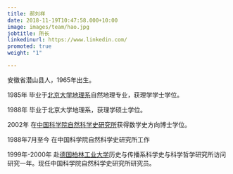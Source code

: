 ```yaml
---
title: 郝刘祥
date: 2018-11-19T10:47:58.000+10:00
image: images/team/hao.jpg
jobtitle: 所长
linkedinurl: https://www.linkedin.com/
promoted: true
weight: "1"

---
```

安徽省潜山县人，1965年出生。

1985年 毕业于[北京大学地理系](https://baike.sogou.com/lemma/ShowInnerLink.htm?lemmaId=63278829&ss_c=ssc.citiao.link)自然地理专业，获理学学士学位。

1988年 毕业于北京大学地理系，获理学硕士学位。

2002年 在[中国科学院自然科学史研究所](https://baike.sogou.com/lemma/ShowInnerLink.htm?lemmaId=8721278&ss_c=ssc.citiao.link)获得数学史方向博士学位。

1988年7月至今 在中国科学院自然科学史研究所工作

1999年-2000年 赴[德国柏林工业大学](https://baike.sogou.com/lemma/ShowInnerLink.htm?lemmaId=73966781&ss_c=ssc.citiao.link)历史与传播系科学史与科学哲学研究所访问研究一年。现任中国科学院自然科学史研究所研究员。